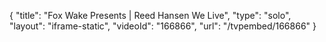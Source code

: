 {
    "title": "Fox Wake Presents | Reed Hansen We Live",
    "type": "solo",
    "layout": "iframe-static",
    "videoId": "166866",
    "url": "\/tvpembed\/166866"
}